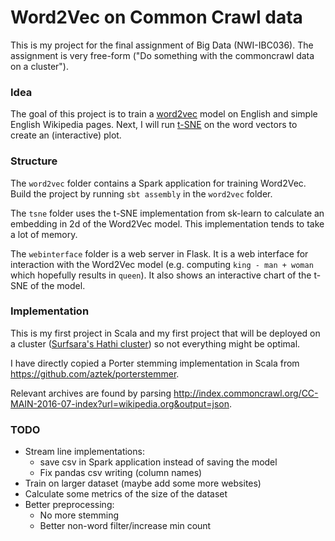 # Word2Vec on Common Crawl data

This is my project for the final assignment of Big Data (NWI-IBC036).
The assignment is very free-form ("Do something with the commoncrawl data on a cluster").

### Idea
The goal of this project is to train a [word2vec](https://en.wikipedia.org/wiki/Word2vec) model on English and simple English Wikipedia pages. Next, I will run [t-SNE](https://en.wikipedia.org/wiki/T-distributed_stochastic_neighbor_embedding) on the word vectors to create an (interactive) plot.

### Structure
The `word2vec` folder contains a Spark application for training Word2Vec. Build the project by running `sbt assembly` in the `word2vec` folder.

The `tsne` folder uses the t-SNE implementation from sk-learn to calculate an embedding in 2d of the Word2Vec model. This implementation tends to take a lot of memory.

The `webinterface` folder is a web server in Flask. It is a web interface for interaction with the Word2Vec model (e.g. computing `king - man + woman` which hopefully results in `queen`). It also shows an interactive chart of the t-SNE of the model.


### Implementation
This is my first project in Scala and my first project that will be deployed on a cluster ([Surfsara's Hathi cluster](https://userinfo.surfsara.nl/systems/hadoop/hathi)) so not everything might be optimal.

I have directly copied a Porter stemming implementation in Scala from https://github.com/aztek/porterstemmer.

Relevant archives are found by parsing http://index.commoncrawl.org/CC-MAIN-2016-07-index?url=wikipedia.org&output=json.

### TODO
- Stream line implementations:
    - save csv in Spark application instead of saving the model
    - Fix pandas csv writing (column names)
- Train on larger dataset (maybe add some more websites)
- Calculate some metrics of the size of the dataset
- Better preprocessing:
    - No more stemming
    - Better non-word filter/increase min count
